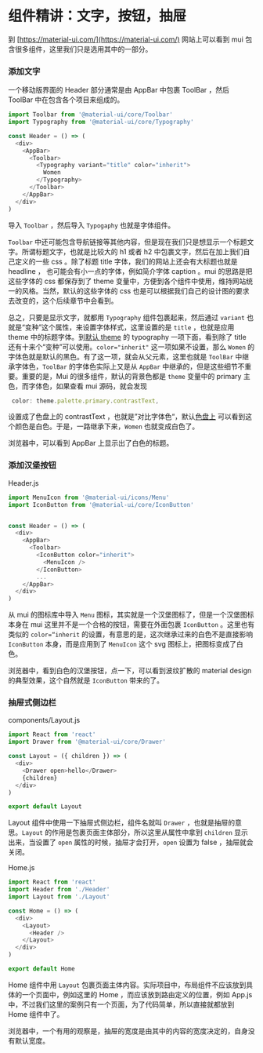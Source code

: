 # 组件精讲：文字，按钮，抽屉

到 [https://material-ui.com/](https://material-ui.com/) 网站上可以看到 mui 包含很多组件，这里我们只是选用其中的一部分。

### <a name="qorxgu"></a>添加文字

一个移动版界面的 Header 部分通常是由 AppBar 中包裹 ToolBar ，然后 ToolBar 中在包含各个项目来组成的。


```javascript
import Toolbar from '@material-ui/core/Toolbar'
import Typography from '@material-ui/core/Typography'

const Header = () => (
  <div>
    <AppBar>
      <Toolbar>
        <Typography variant="title" color="inherit">
          Women
        </Typography>
      </Toolbar>
    </AppBar>
  </div>
)
```


导入 `Toolbar` ，然后导入 `Typogaphy` 也就是字体组件。

`Toolbar` 中还可能包含导航链接等其他内容，但是现在我们只是想显示一个标题文字。所谓标题文字，也就是比较大的 h1 或者 h2 中包裹文字，然后在加上我们自己定义的一些 css 。除了标题 title 字体，我们的网站上还会有大标题也就是 headline ， 也可能会有小一点的字体，例如简介字体 caption 。mui 的思路是把这些字体的 css 都保存到了 theme 变量中，方便到各个组件中使用，维持网站统一的风格。当然，默认的这些字体的 css 也是可以根据我们自己的设计图的要求去改变的，这个后续章节中会看到。

总之，只要是显示文字，就都用 `Typography` 组件包裹起来，然后通过 `variant` 也就是“变种”这个属性，来设置字体样式，这里设置的是 `title` ，也就是应用 theme 中的标题字体。到[默认 theme](https://material-ui.com/customization/default-theme/) 的 typography 一项下面，看到除了 title 还有十来个“变种”可以使用。`color="inherit"` 这一项如果不设置，那么 `Women` 的字体色就是默认的黑色。有了这一项，就会从父元素，这里也就是 `ToolBar` 中继承字体色，`ToolBar` 的字体色实际上又是从 `AppBar` 中继承的，但是这些细节不重要。重要的是，Mui 的很多组件，默认的背景色都是 `theme` 变量中的 primary 主色，而字体色，如果查看 mui 源码，就会发现

```javascript
 color: theme.palette.primary.contrastText,
```

设置成了色盘上的 contrastText ，也就是”对比字体色“，默认[色盘上](https://material-ui.com/customization/default-theme/) 可以看到这个颜色是白色。于是，一路继承下来，`Women` 也就变成白色了。


浏览器中，可以看到 AppBar 上显示出了白色的标题。

### <a name="fwcukt"></a>添加汉堡按钮


Header.js

```javascript
import MenuIcon from '@material-ui/icons/Menu'
import IconButton from '@material-ui/core/IconButton'


const Header = () => (
  <div>
    <AppBar>
      <Toolbar>
        <IconButton color="inherit">
          <MenuIcon />
        </IconButton>
        ...
    </AppBar>
  </div>
)

```


从 mui 的图标库中导入 `Menu` 图标，其实就是一个汉堡图标了，但是一个汉堡图标本身在 mui 这里并不是一个合格的按钮，需要在外面包裹 `IconButton` 。这里也有类似的 `color=“inherit` 的设置，有意思的是，这次继承过来的白色不是直接影响 `IconButton` 本身，而是应用到了 `MenuIcon` 这个 svg 图标上，把图标变成了白色。


浏览器中，看到白色的汉堡按钮，点一下，可以看到波纹扩散的 material design 的典型效果，这个自然就是 `IconButton` 带来的了。

### <a name="gmrovf"></a>抽屉式侧边栏


components/Layout.js

```javascript
import React from 'react'
import Drawer from '@material-ui/core/Drawer'

const Layout = ({ children }) => (
  <div>
    <Drawer open>hello</Drawer>
    {children}
  </div>
)

export default Layout

```


Layout 组件中使用一下抽屉式侧边栏，组件名就叫 `Drawer` ，也就是抽屉的意思。`Layout` 的作用是包裹页面主体部分，所以这里从属性中拿到 `children` 显示出来，当设置了 `open` 属性的时候，抽屉才会打开，`open` 设置为 false ，抽屉就会关闭。


Home.js

```javascript
import React from 'react'
import Header from './Header'
import Layout from './Layout'

const Home = () => (
  <div>
    <Layout>
      <Header />
    </Layout>
  </div>
)

export default Home

```

Home 组件中用 `Layout` 包裹页面主体内容。实际项目中，布局组件不应该放到具体的一个页面中，例如这里的 Home ，而应该放到路由定义的位置，例如 App.js 中，不过我们这里的案例只有一个页面，为了代码简单，所以直接就都放到 Home 组件中了。

浏览器中，一个有用的观察是，抽屉的宽度是由其中的内容的宽度决定的，自身没有默认宽度。


